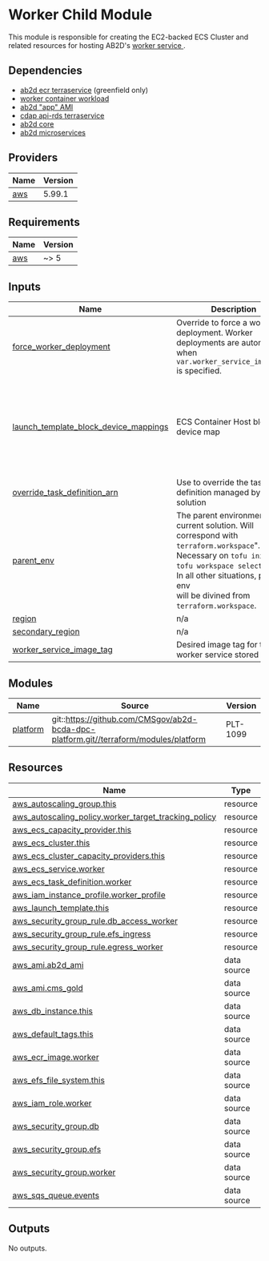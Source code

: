 # Worker Child Module

This module is responsible for creating the EC2-backed ECS Cluster and related resources for hosting AB2D's [worker service ](https://github.com/CMSgov/ab2d/tree/main/worker).

## Dependencies
- [ab2d ecr terraservice](https://github.com/CMSgov/ab2d-ops/tree/main/terraform/services/ecr) (greenfield only)
- [worker container workload](https://github.com/CMSgov/ab2d/tree/main/worker)
- [ab2d "app" AMI](https://github.com/CMSgov/ab2d-ops/blob/main/automation/packer/app/app.json)
- [cdap api-rds terraservice](https://github.com/CMSgov/ab2d-bcda-dpc-platform/tree/main/terraform/services/api-rds)
- [ab2d core](https://github.com/CMSgov/ab2d-ops/tree/main/terraform/modules/core)
- [ab2d microservices](https://github.com/CMSgov/ab2d-ops/tree/main/terraform/modules/microservices)

<!-- BEGIN_TF_DOCS -->
<!--WARNING: GENERATED CONTENT with terraform-docs, e.g.
     'terraform-docs --config "$(git rev-parse --show-toplevel)/.terraform-docs.yml" .'
     Manually updating sections between TF_DOCS tags may be overwritten.
     See https://terraform-docs.io/user-guide/configuration/ for more information.
-->
## Providers

| Name | Version |
|------|---------|
| <a name="provider_aws"></a> [aws](#provider\_aws) | 5.99.1 |

<!--WARNING: GENERATED CONTENT with terraform-docs, e.g.
     'terraform-docs --config "$(git rev-parse --show-toplevel)/.terraform-docs.yml" .'
     Manually updating sections between TF_DOCS tags may be overwritten.
     See https://terraform-docs.io/user-guide/configuration/ for more information.
-->
## Requirements

| Name | Version |
|------|---------|
| <a name="requirement_aws"></a> [aws](#requirement\_aws) | ~> 5 |

<!--WARNING: GENERATED CONTENT with terraform-docs, e.g.
     'terraform-docs --config "$(git rev-parse --show-toplevel)/.terraform-docs.yml" .'
     Manually updating sections between TF_DOCS tags may be overwritten.
     See https://terraform-docs.io/user-guide/configuration/ for more information.
-->
## Inputs

| Name | Description | Type | Default | Required |
|------|-------------|------|---------|:--------:|
| <a name="input_force_worker_deployment"></a> [force\_worker\_deployment](#input\_force\_worker\_deployment) | Override to force a worker deployment. Worker deployments are automatic when `var.worker_service_image_tag` is specified. | `bool` | `false` | no |
| <a name="input_launch_template_block_device_mappings"></a> [launch\_template\_block\_device\_mappings](#input\_launch\_template\_block\_device\_mappings) | ECS Container Host block device map | `map(any)` | <pre>{<br>  "delete_on_termination": true,<br>  "device_name": "/dev/xvda",<br>  "encrypted": true,<br>  "iops": 3000,<br>  "throughput": 250,<br>  "volume_size": 100,<br>  "volume_type": "gp3"<br>}</pre> | no |
| <a name="input_override_task_definition_arn"></a> [override\_task\_definition\_arn](#input\_override\_task\_definition\_arn) | Use to override the task definition managed by this solution | `string` | `null` | no |
| <a name="input_parent_env"></a> [parent\_env](#input\_parent\_env) | The parent environment of the current solution. Will correspond with `terraform.workspace`".<br>Necessary on `tofu init` and `tofu workspace select` \_only\_. In all other situations, parent env<br>will be divined from `terraform.workspace`. | `string` | `null` | no |
| <a name="input_region"></a> [region](#input\_region) | n/a | `string` | `"us-east-1"` | no |
| <a name="input_secondary_region"></a> [secondary\_region](#input\_secondary\_region) | n/a | `string` | `"us-west-2"` | no |
| <a name="input_worker_service_image_tag"></a> [worker\_service\_image\_tag](#input\_worker\_service\_image\_tag) | Desired image tag for the worker service stored in ECR | `string` | `null` | no |

<!--WARNING: GENERATED CONTENT with terraform-docs, e.g.
     'terraform-docs --config "$(git rev-parse --show-toplevel)/.terraform-docs.yml" .'
     Manually updating sections between TF_DOCS tags may be overwritten.
     See https://terraform-docs.io/user-guide/configuration/ for more information.
-->
## Modules

| Name | Source | Version |
|------|--------|---------|
| <a name="module_platform"></a> [platform](#module\_platform) | git::https://github.com/CMSgov/ab2d-bcda-dpc-platform.git//terraform/modules/platform | PLT-1099 |

<!--WARNING: GENERATED CONTENT with terraform-docs, e.g.
     'terraform-docs --config "$(git rev-parse --show-toplevel)/.terraform-docs.yml" .'
     Manually updating sections between TF_DOCS tags may be overwritten.
     See https://terraform-docs.io/user-guide/configuration/ for more information.
-->
## Resources

| Name | Type |
|------|------|
| [aws_autoscaling_group.this](https://registry.terraform.io/providers/hashicorp/aws/latest/docs/resources/autoscaling_group) | resource |
| [aws_autoscaling_policy.worker_target_tracking_policy](https://registry.terraform.io/providers/hashicorp/aws/latest/docs/resources/autoscaling_policy) | resource |
| [aws_ecs_capacity_provider.this](https://registry.terraform.io/providers/hashicorp/aws/latest/docs/resources/ecs_capacity_provider) | resource |
| [aws_ecs_cluster.this](https://registry.terraform.io/providers/hashicorp/aws/latest/docs/resources/ecs_cluster) | resource |
| [aws_ecs_cluster_capacity_providers.this](https://registry.terraform.io/providers/hashicorp/aws/latest/docs/resources/ecs_cluster_capacity_providers) | resource |
| [aws_ecs_service.worker](https://registry.terraform.io/providers/hashicorp/aws/latest/docs/resources/ecs_service) | resource |
| [aws_ecs_task_definition.worker](https://registry.terraform.io/providers/hashicorp/aws/latest/docs/resources/ecs_task_definition) | resource |
| [aws_iam_instance_profile.worker_profile](https://registry.terraform.io/providers/hashicorp/aws/latest/docs/resources/iam_instance_profile) | resource |
| [aws_launch_template.this](https://registry.terraform.io/providers/hashicorp/aws/latest/docs/resources/launch_template) | resource |
| [aws_security_group_rule.db_access_worker](https://registry.terraform.io/providers/hashicorp/aws/latest/docs/resources/security_group_rule) | resource |
| [aws_security_group_rule.efs_ingress](https://registry.terraform.io/providers/hashicorp/aws/latest/docs/resources/security_group_rule) | resource |
| [aws_security_group_rule.egress_worker](https://registry.terraform.io/providers/hashicorp/aws/latest/docs/resources/security_group_rule) | resource |
| [aws_ami.ab2d_ami](https://registry.terraform.io/providers/hashicorp/aws/latest/docs/data-sources/ami) | data source |
| [aws_ami.cms_gold](https://registry.terraform.io/providers/hashicorp/aws/latest/docs/data-sources/ami) | data source |
| [aws_db_instance.this](https://registry.terraform.io/providers/hashicorp/aws/latest/docs/data-sources/db_instance) | data source |
| [aws_default_tags.this](https://registry.terraform.io/providers/hashicorp/aws/latest/docs/data-sources/default_tags) | data source |
| [aws_ecr_image.worker](https://registry.terraform.io/providers/hashicorp/aws/latest/docs/data-sources/ecr_image) | data source |
| [aws_efs_file_system.this](https://registry.terraform.io/providers/hashicorp/aws/latest/docs/data-sources/efs_file_system) | data source |
| [aws_iam_role.worker](https://registry.terraform.io/providers/hashicorp/aws/latest/docs/data-sources/iam_role) | data source |
| [aws_security_group.db](https://registry.terraform.io/providers/hashicorp/aws/latest/docs/data-sources/security_group) | data source |
| [aws_security_group.efs](https://registry.terraform.io/providers/hashicorp/aws/latest/docs/data-sources/security_group) | data source |
| [aws_security_group.worker](https://registry.terraform.io/providers/hashicorp/aws/latest/docs/data-sources/security_group) | data source |
| [aws_sqs_queue.events](https://registry.terraform.io/providers/hashicorp/aws/latest/docs/data-sources/sqs_queue) | data source |

<!--WARNING: GENERATED CONTENT with terraform-docs, e.g.
     'terraform-docs --config "$(git rev-parse --show-toplevel)/.terraform-docs.yml" .'
     Manually updating sections between TF_DOCS tags may be overwritten.
     See https://terraform-docs.io/user-guide/configuration/ for more information.
-->
## Outputs

No outputs.
<!-- END_TF_DOCS -->
